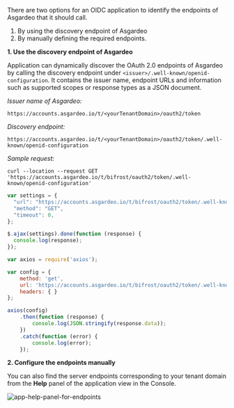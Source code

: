 There are two options for an OIDC application to identify the endpoints of Asgardeo that it should call.
1. By using the discovery endpoint of Asgardeo
2. By manually defining the required endpoints.

**1. Use the discovery endpoint of Asgardeo**

Application can dynamically discover the OAuth 2.0 endpoints of Asgardeo by calling the discovery endpoint under `<issuer>/.well-known/openid-configuration`. It contains the issuer name, endpoint URLs and information such as supported scopes or response types as a JSON document.

_Issuer name of Asgardeo:_

`https://accounts.asgardeo.io/t/<yourTenantDomain>/oauth2/token`

_Discovery endpoint:_

`https://accounts.asgardeo.io/t/<yourTenantDomain>/oauth2/token/.well-known/openid-configuration`

_Sample request:_

<CodeGroup>

<CodeGroupItem title="cURL">

``` 
curl --location --request GET 'https://accounts.asgardeo.io/t/bifrost/oauth2/token/.well-known/openid-configuration'
```
</CodeGroupItem>

<CodeGroupItem title="JavaScript - jQuery" active>

```js
var settings = {
  "url": "https://accounts.asgardeo.io/t/bifrost/oauth2/token/.well-known/openid-configuration",
  "method": "GET",
  "timeout": 0,
};

$.ajax(settings).done(function (response) {
  console.log(response);
});
```
</CodeGroupItem>

<CodeGroupItem title="Nodejs - Axios" active>

```js
var axios = require('axios');

var config = {
    method: 'get',
    url: 'https://accounts.asgardeo.io/t/bifrost/oauth2/token/.well-known/openid-configuration',
    headers: { }
};

axios(config)
    .then(function (response) {
        console.log(JSON.stringify(response.data));
    })
    .catch(function (error) {
        console.log(error);
    });
```
</CodeGroupItem>

</CodeGroup>

**2. Configure the endpoints manually**

You can also find the server endpoints corresponding to your tenant domain from the **Help** panel of the application view in the Console.

<img :src="$withBase('/assets/img/guides/applications/app-endpoint-help.png')" alt="app-help-panel-for-endpoints">


